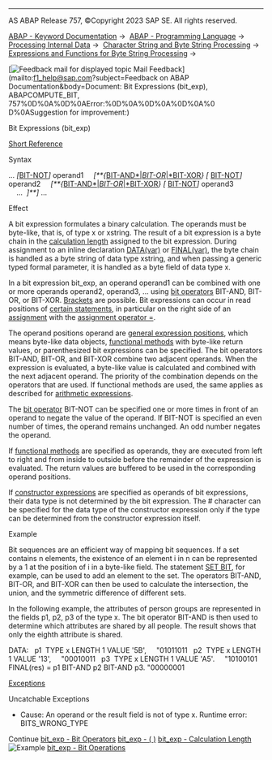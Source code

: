   

* * *

AS ABAP Release 757, ©Copyright 2023 SAP SE. All rights reserved.

[ABAP - Keyword Documentation](https://help.sap.com/doc/abapdocu_757_index_htm/7.57/en-US/abenabap.htm) →  [ABAP - Programming Language](https://help.sap.com/doc/abapdocu_757_index_htm/7.57/en-US/abenabap_reference.htm) →  [Processing Internal Data](https://help.sap.com/doc/abapdocu_757_index_htm/7.57/en-US/abenabap_data_working.htm) →  [Character String and Byte String Processing](https://help.sap.com/doc/abapdocu_757_index_htm/7.57/en-US/abenabap_data_string.htm) →  [Expressions and Functions for Byte String Processing](https://help.sap.com/doc/abapdocu_757_index_htm/7.57/en-US/abenbyte_processing_expr_func.htm) → 

 [![](Mail.gif?object=Mail.gif&sap-language=EN "Feedback mail for displayed topic") Mail Feedback](mailto:f1_help@sap.com?subject=Feedback on ABAP Documentation&body=Document: Bit Expressions \(bit_exp\), ABAPCOMPUTE_BIT, 757%0D%0A%0D%0AError:%0D%0A%0D%0A%0D%0A%0
D%0ASuggestion for improvement:)

Bit Expressions (bit\_exp)

[Short Reference](https://help.sap.com/doc/abapdocu_757_index_htm/7.57/en-US/abenbit_exp_shortref.htm)

Syntax

... *\[*[BIT-NOT](https://help.sap.com/doc/abapdocu_757_index_htm/7.57/en-US/abenbit_operators.htm)*\]* operand1
    *\[**{*[BIT-AND*|*BIT-OR*|*BIT-XOR](https://help.sap.com/doc/abapdocu_757_index_htm/7.57/en-US/abenbit_operators.htm)*}* *\[* [BIT-NOT](https://help.sap.com/doc/abapdocu_757_index_htm/7.57/en-US/abenbit_operators.htm)*\]* operand2
    *\[**{*[BIT-AND*|*BIT-OR*|*BIT-XOR](https://help.sap.com/doc/abapdocu_757_index_htm/7.57/en-US/abenbit_operators.htm)*}* *\[* [BIT-NOT](https://help.sap.com/doc/abapdocu_757_index_htm/7.57/en-US/abenbit_operators.htm)*\]* operand3
    ...  *\]**\]* ...

Effect

A bit expression formulates a binary calculation. The operands must be byte-like, that is, of type x or xstring. The result of a bit expression is a byte chain in the [calculation length](https://help.sap.com/doc/abapdocu_757_index_htm/7.57/en-US/abenbitexp_length.htm) assigned to the bit expression. During assignment to an inline declaration [DATA(var)](https://help.sap.com/doc/abapdocu_757_index_htm/7.57/en-US/abendata_inline.htm) or [FINAL(var)](https://help.sap.com/doc/abapdocu_757_index_htm/7.57/en-US/abenfinal_inline.htm), the byte chain is handled as a byte string of data type xstring, and when passing a generic typed formal parameter, it is handled as a byte field of data type x.

In a bit expression bit\_exp, an operand operand1 can be combined with one or more operands operand2, operand3, ... using [bit operators](https://help.sap.com/doc/abapdocu_757_index_htm/7.57/en-US/abenbit_operators.htm) BIT-AND, BIT-OR, or BIT-XOR. [Brackets](https://help.sap.com/doc/abapdocu_757_index_htm/7.57/en-US/abenbit_brackets.htm) are possible. Bit expressions can occur in read positions of [certain statements](https://help.sap.com/doc/abapdocu_757_index_htm/7.57/en-US/abenexpression_positions.htm), in particular on the right side of an [assignment](https://help.sap.com/doc/abapdocu_757_index_htm/7.57/en-US/abenequals_bit_expr.htm) with the [assignment operator \=](https://help.sap.com/doc/abapdocu_757_index_htm/7.57/en-US/abenequals_operator.htm).

The operand positions operand are [general expression positions](https://help.sap.com/doc/abapdocu_757_index_htm/7.57/en-US/abengeneral_expr_position_glosry.htm "Glossary Entry"), which means byte-like data objects, [functional methods](https://help.sap.com/doc/abapdocu_757_index_htm/7.57/en-US/abenfunctional_method_glosry.htm "Glossary Entry") with byte-like return values, or parenthesized bit expressions can be specified. The bit operators BIT-AND, BIT-OR, and BIT-XOR combine two adjacent operands. When the expression is evaluated, a byte-like value is calculated and combined with the next adjacent operand. The priority of the combination depends on the operators that are used. If functional methods are used, the same applies as described for [arithmetic expressions](https://help.sap.com/doc/abapdocu_757_index_htm/7.57/en-US/abapcompute_arith.htm).

The [bit operator](https://help.sap.com/doc/abapdocu_757_index_htm/7.57/en-US/abenbit_operators.htm) BIT-NOT can be specified one or more times in front of an operand to negate the value of the operand. If BIT-NOT is specified an even number of times, the operand remains unchanged. An odd number negates the operand.

If [functional methods](https://help.sap.com/doc/abapdocu_757_index_htm/7.57/en-US/abenfunctional_method_glosry.htm "Glossary Entry") are specified as operands, they are executed from left to right and from inside to outside before the remainder of the expression is evaluated. The return values are buffered to be used in the corresponding operand positions.

If [constructor expressions](https://help.sap.com/doc/abapdocu_757_index_htm/7.57/en-US/abenconstructor_expressions.htm) are specified as operands of bit expressions, their data type is not determined by the bit expression. The # character can be specified for the data type of the constructor expression only if the type can be determined from the constructor expression itself.

Example

Bit sequences are an efficient way of mapping bit sequences. If a set contains n elements, the existence of an element i in n can be represented by a 1 at the position of i in a byte-like field. The statement [SET BIT](https://help.sap.com/doc/abapdocu_757_index_htm/7.57/en-US/abapset_bit.htm), for example, can be used to add an element to the set. The operators BIT-AND, BIT-OR, and BIT-XOR can then be used to calculate the intersection, the union, and the symmetric difference of different sets.

In the following example, the attributes of person groups are represented in the fields p1, p2, p3 of the type x. The bit operator BIT-AND is then used to determine which attributes are shared by all people. The result shows that only the eighth attribute is shared.

DATA:
  p1  TYPE x LENGTH 1 VALUE '5B',     "01011011
  p2  TYPE x LENGTH 1 VALUE '13',     "00010011
  p3  TYPE x LENGTH 1 VALUE 'A5'.     "10100101
FINAL(res) = p1 BIT-AND p2 BIT-AND p3. "00000001

[Exceptions](https://help.sap.com/doc/abapdocu_757_index_htm/7.57/en-US/abenabap_language_exceptions.htm)

Uncatchable Exceptions

-   Cause: An operand or the result field is not of type x.
    Runtime error: BITS\_WRONG\_TYPE

Continue
[bit\_exp - Bit Operators](https://help.sap.com/doc/abapdocu_757_index_htm/7.57/en-US/abenbit_operators.htm)
[bit\_exp - ( )](https://help.sap.com/doc/abapdocu_757_index_htm/7.57/en-US/abenbit_brackets.htm)
[bit\_exp - Calculation Length](https://help.sap.com/doc/abapdocu_757_index_htm/7.57/en-US/abenbitexp_length.htm)
![Example](exa.gif "Example") [bit\_exp - Bit Operations](https://help.sap.com/doc/abapdocu_757_index_htm/7.57/en-US/abendata_bit_abexa.htm)